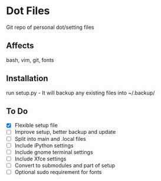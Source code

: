 Dot Files
=========

Git repo of personal dot/setting files

Affects
-------
bash, vim, git, fonts

Installation
------------
run setup.py - It will backup any existing files into ~/.backup/

To Do
-----
* [x] Flexible setup file
* [ ] Improve setup, better backup and update
* [ ] Split into main and .local files
* [ ] Include iPython settings
* [ ] Include gnome terminal settings
* [ ] Include Xfce settings
* [ ] Convert to submodules and part of setup
* [ ] Optional sudo requirement for fonts
